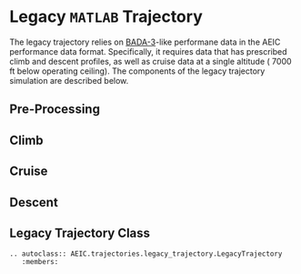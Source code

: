 # Legacy ``MATLAB`` Trajectory

The legacy trajectory relies on [BADA-3](<https://www.eurocontrol.int/model/bada>)-like
performane data in the AEIC performance data format. Specifically, it requires data that
has prescribed climb and descent profiles, as well as cruise data at a single altitude
( $7000\,\text{ft}$ below operating ceiling). The components of the legacy trajectory 
simulation are described below.

## Pre-Processing


## Climb


## Cruise


## Descent


## Legacy Trajectory Class

```{eval-rst}
.. autoclass:: AEIC.trajectories.legacy_trajectory.LegacyTrajectory
   :members:
```